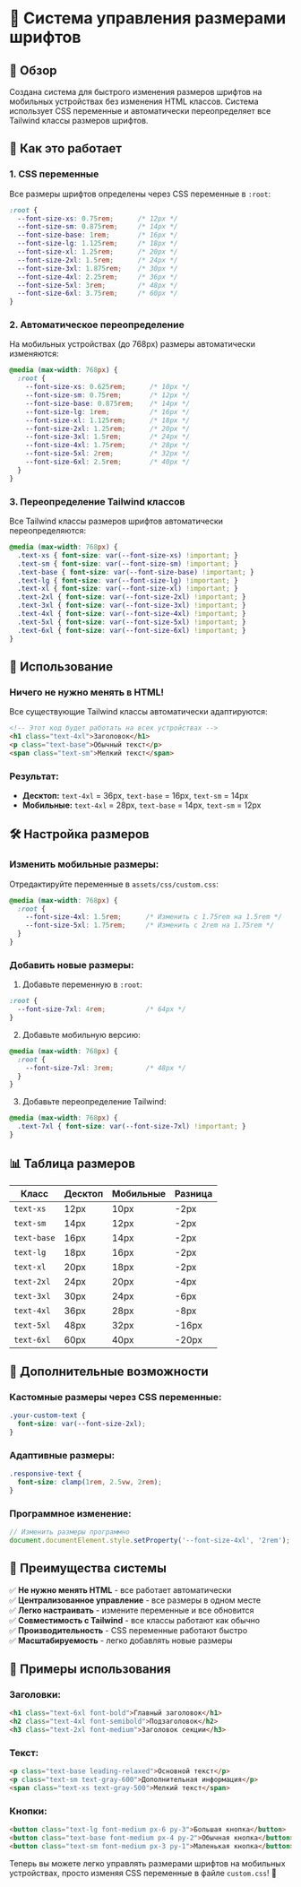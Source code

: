 # 📝 Система управления размерами шрифтов

## 🎯 Обзор

Создана система для быстрого изменения размеров шрифтов на мобильных устройствах без изменения HTML классов. Система использует CSS переменные и автоматически переопределяет все Tailwind классы размеров шрифтов.

## 🚀 Как это работает

### 1. **CSS переменные**
Все размеры шрифтов определены через CSS переменные в `:root`:

```css
:root {
  --font-size-xs: 0.75rem;      /* 12px */
  --font-size-sm: 0.875rem;     /* 14px */
  --font-size-base: 1rem;       /* 16px */
  --font-size-lg: 1.125rem;     /* 18px */
  --font-size-xl: 1.25rem;      /* 20px */
  --font-size-2xl: 1.5rem;      /* 24px */
  --font-size-3xl: 1.875rem;    /* 30px */
  --font-size-4xl: 2.25rem;     /* 36px */
  --font-size-5xl: 3rem;        /* 48px */
  --font-size-6xl: 3.75rem;     /* 60px */
}
```

### 2. **Автоматическое переопределение**
На мобильных устройствах (до 768px) размеры автоматически изменяются:

```css
@media (max-width: 768px) {
  :root {
    --font-size-xs: 0.625rem;      /* 10px */
    --font-size-sm: 0.75rem;       /* 12px */
    --font-size-base: 0.875rem;    /* 14px */
    --font-size-lg: 1rem;          /* 16px */
    --font-size-xl: 1.125rem;      /* 18px */
    --font-size-2xl: 1.25rem;      /* 20px */
    --font-size-3xl: 1.5rem;       /* 24px */
    --font-size-4xl: 1.75rem;      /* 28px */
    --font-size-5xl: 2rem;         /* 32px */
    --font-size-6xl: 2.5rem;       /* 40px */
  }
}
```

### 3. **Переопределение Tailwind классов**
Все Tailwind классы размеров шрифтов автоматически переопределяются:

```css
@media (max-width: 768px) {
  .text-xs { font-size: var(--font-size-xs) !important; }
  .text-sm { font-size: var(--font-size-sm) !important; }
  .text-base { font-size: var(--font-size-base) !important; }
  .text-lg { font-size: var(--font-size-lg) !important; }
  .text-xl { font-size: var(--font-size-xl) !important; }
  .text-2xl { font-size: var(--font-size-2xl) !important; }
  .text-3xl { font-size: var(--font-size-3xl) !important; }
  .text-4xl { font-size: var(--font-size-4xl) !important; }
  .text-5xl { font-size: var(--font-size-5xl) !important; }
  .text-6xl { font-size: var(--font-size-6xl) !important; }
}
```

## 📱 Использование

### **Ничего не нужно менять в HTML!**
Все существующие Tailwind классы автоматически адаптируются:

```html
<!-- Этот код будет работать на всех устройствах -->
<h1 class="text-4xl">Заголовок</h1>
<p class="text-base">Обычный текст</p>
<span class="text-sm">Мелкий текст</span>
```

### **Результат:**
- **Десктоп:** `text-4xl` = 36px, `text-base` = 16px, `text-sm` = 14px
- **Мобильные:** `text-4xl` = 28px, `text-base` = 14px, `text-sm` = 12px

## 🛠 Настройка размеров

### **Изменить мобильные размеры:**
Отредактируйте переменные в `assets/css/custom.css`:

```css
@media (max-width: 768px) {
  :root {
    --font-size-4xl: 1.5rem;      /* Изменить с 1.75rem на 1.5rem */
    --font-size-5xl: 1.75rem;     /* Изменить с 2rem на 1.75rem */
  }
}
```

### **Добавить новые размеры:**
1. Добавьте переменную в `:root`:
```css
:root {
  --font-size-7xl: 4rem;          /* 64px */
}
```

2. Добавьте мобильную версию:
```css
@media (max-width: 768px) {
  :root {
    --font-size-7xl: 3rem;        /* 48px */
  }
}
```

3. Добавьте переопределение Tailwind:
```css
@media (max-width: 768px) {
  .text-7xl { font-size: var(--font-size-7xl) !important; }
}
```

## 📊 Таблица размеров

| Класс | Десктоп | Мобильные | Разница |
|-------|---------|-----------|---------|
| `text-xs` | 12px | 10px | -2px |
| `text-sm` | 14px | 12px | -2px |
| `text-base` | 16px | 14px | -2px |
| `text-lg` | 18px | 16px | -2px |
| `text-xl` | 20px | 18px | -2px |
| `text-2xl` | 24px | 20px | -4px |
| `text-3xl` | 30px | 24px | -6px |
| `text-4xl` | 36px | 28px | -8px |
| `text-5xl` | 48px | 32px | -16px |
| `text-6xl` | 60px | 40px | -20px |

## 🎨 Дополнительные возможности

### **Кастомные размеры через CSS переменные:**
```css
.your-custom-text {
  font-size: var(--font-size-2xl);
}
```

### **Адаптивные размеры:**
```css
.responsive-text {
  font-size: clamp(1rem, 2.5vw, 2rem);
}
```

### **Программное изменение:**
```javascript
// Изменить размеры программно
document.documentElement.style.setProperty('--font-size-4xl', '2rem');
```

## 🔧 Преимущества системы

✅ **Не нужно менять HTML** - все работает автоматически  
✅ **Централизованное управление** - все размеры в одном месте  
✅ **Легко настраивать** - измените переменные и все обновится  
✅ **Совместимость с Tailwind** - все классы работают как обычно  
✅ **Производительность** - CSS переменные работают быстро  
✅ **Масштабируемость** - легко добавлять новые размеры  

## 📝 Примеры использования

### **Заголовки:**
```html
<h1 class="text-6xl font-bold">Главный заголовок</h1>
<h2 class="text-4xl font-semibold">Подзаголовок</h2>
<h3 class="text-2xl font-medium">Заголовок секции</h3>
```

### **Текст:**
```html
<p class="text-base leading-relaxed">Основной текст</p>
<p class="text-sm text-gray-600">Дополнительная информация</p>
<span class="text-xs text-gray-500">Мелкий текст</span>
```

### **Кнопки:**
```html
<button class="text-lg font-medium px-6 py-3">Большая кнопка</button>
<button class="text-base font-medium px-4 py-2">Обычная кнопка</button>
<button class="text-sm font-medium px-3 py-1">Маленькая кнопка</button>
```

Теперь вы можете легко управлять размерами шрифтов на мобильных устройствах, просто изменяя CSS переменные в файле `custom.css`! 🚀

